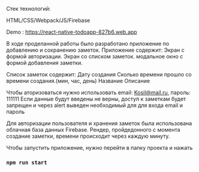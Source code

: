 Стек технологий:

HTML/CSS/Webpack/JS/Firebase

Demo : https://react-native-todoapp-827b6.web.app

В ходе проделанной работы было разработано приложение по добавлению и сохранению заметок. 
Приложение содержит:
Экран с формой авторизации.
Экран со списком заметок.
модальное окно с формой добавления заметки.

Список заметок содержит:
Дату создания
Сколько времени прошло со времени создания.(мин, час, день)
Название
Описание

Чтобы аторизоваться нужно использовать email: Kosil@mail.ru, пароль: 111111
Если данные будут введены не верны, доступ к заметкам будет запрещен и через alert выведен необходимый для
для входа email и пароль 
 

Для авторизации пользователя и хранения заметок была использована облачная база данных Firebase.
Рендер, пройдедонного с момента создание заметки, времени происходит через каждую минуту.

Чтобы запустить приложение, нужно перейти в папку проекта и нажать 
### `npm run start`

